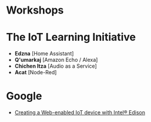 # Workshops

# The IoT Learning Initiative

- __Edzna__ [Home Assistant]
- __Q'umarkaj__ [Amazon Echo / Alexa]
- __Chichen Itza__ [Audio as a Service]
- __Acat__ [Node-Red]

# Google

- [Creating a Web-enabled IoT device with Intel® Edison](https://developers.google.com/web/updates/2016/03/web-enabled-internet-of-things?hl=en)

